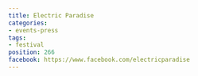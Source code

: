 ```yaml
---
title: Electric Paradise
categories:
- events-press
tags:
- festival
position: 266
facebook: https://www.facebook.com/electricparadise
---
```


